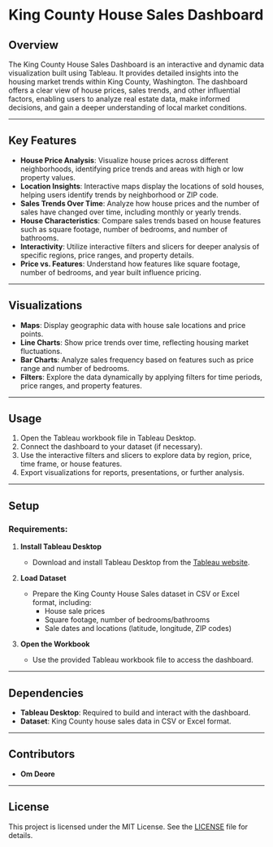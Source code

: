 # King County House Sales Dashboard

## Overview
The King County House Sales Dashboard is an interactive and dynamic data visualization built using Tableau. It provides detailed insights into the housing market trends within King County, Washington. The dashboard offers a clear view of house prices, sales trends, and other influential factors, enabling users to analyze real estate data, make informed decisions, and gain a deeper understanding of local market conditions.

---

## Key Features
- **House Price Analysis**: Visualize house prices across different neighborhoods, identifying price trends and areas with high or low property values.
- **Location Insights**: Interactive maps display the locations of sold houses, helping users identify trends by neighborhood or ZIP code.
- **Sales Trends Over Time**: Analyze how house prices and the number of sales have changed over time, including monthly or yearly trends.
- **House Characteristics**: Compare sales trends based on house features such as square footage, number of bedrooms, and number of bathrooms.
- **Interactivity**: Utilize interactive filters and slicers for deeper analysis of specific regions, price ranges, and property details.
- **Price vs. Features**: Understand how features like square footage, number of bedrooms, and year built influence pricing.

---

## Visualizations
- **Maps**: Display geographic data with house sale locations and price points.
- **Line Charts**: Show price trends over time, reflecting housing market fluctuations.
- **Bar Charts**: Analyze sales frequency based on features such as price range and number of bedrooms.
- **Filters**: Explore the data dynamically by applying filters for time periods, price ranges, and property features.

---

## Usage
1. Open the Tableau workbook file in Tableau Desktop.
2. Connect the dashboard to your dataset (if necessary).
3. Use the interactive filters and slicers to explore data by region, price, time frame, or house features.
4. Export visualizations for reports, presentations, or further analysis.

---

## Setup
### Requirements:
1. **Install Tableau Desktop**
   - Download and install Tableau Desktop from the [Tableau website](https://www.tableau.com/).

2. **Load Dataset**
   - Prepare the King County House Sales dataset in CSV or Excel format, including:
     - House sale prices
     - Square footage, number of bedrooms/bathrooms
     - Sale dates and locations (latitude, longitude, ZIP codes)

3. **Open the Workbook**
   - Use the provided Tableau workbook file to access the dashboard.

---

## Dependencies
- **Tableau Desktop**: Required to build and interact with the dashboard.
- **Dataset**: King County house sales data in CSV or Excel format.

---

## Contributors
- **Om Deore**

---

## License
This project is licensed under the MIT License. See the [LICENSE](LICENSE) file for details.
